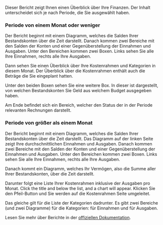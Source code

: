 Dieser Bericht zeigt Ihnen einen Überblick über Ihre Finanzen. Der Inhalt unterscheidet sich je nach Periode, die Sie ausgewählt haben.

### Periode von einem Monat oder weniger

Der Bericht beginnt mit einem Diagramm, welches die Salden Ihrer Bestandskonten über die Zeit darstellt. Danach kommen zwei Bereiche mit den Salden der Konten und einer Gegenüberstellung der Einnahmen und Ausgaben. Unter den Bereichen kommen zwei Boxen. Links sehen Sie alle Ihre Einnahmen, rechts alle Ihre Ausgaben.

Dann sehen Sie einen Überblick über Ihre Kostenrahmen und Kategorien in diesem Monat. Der Überblick über die Kostenrahmen enthält auch die Beträge die Sie eingeplant hatten.

Unter den beiden Boxen sehen Sie eine weitere Box. In dieser ist dargestellt, von welchen Bestandskonten Sie Geld aus welchem Budget ausgegeben haben.

Am Ende befindet sich ein Bereich, welcher den Status der in der Periode relevanten Rechnungen darstellt.

### Periode von größer als einem Monat

Der Bericht beginnt mit einem Diagramm, welches die Salden Ihrer Bestandskonten über die Zeit darstellt. Das Diagramm auf der linken Seite zeigt Ihre durchschnittlichen Einnahmen und Ausgaben. Danach kommen zwei Bereiche mit den Salden der Konten und einer Gegenüberstellung der Einnahmen und Ausgaben. Unter den Bereichen kommen zwei Boxen. Links sehen Sie alle Ihre Einnahmen, rechts alle Ihre Ausgaben.

Danach kommt ein Diagramm, welches Ihr Vermögen, also die Summe aller Ihrer Bestandskonten, über die Zeit darstellt.

Darunter folgt eine Liste Ihrer Kostenrahmen inklusive der Ausgaben pro Monat. Click the title and below the list, and a chart will appear. Klicken Sie den Pfeil-Button und Sie werden auf die Kostenrahmen Seite umgeleitet.

Das gleiche gilt für die Liste der Kategorien dadrunter. Es gibt zwei Bereiche (und zwei Diagramme) für die Kategorien: für Einnahmen und für Ausgaben.

Lesen Sie mehr über Berichte in der [offiziellen Dokumentation](https://firefly-iii.readthedocs.io/en/latest/advanced/reports.html).